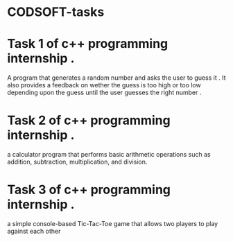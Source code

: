 # CODSOFT-tasks
# Task 1 of c++ programming internship . 
A program that generates a random number and asks the user to guess it . It also provides a feedback on wether the guess is too high or too low depending upon the guess until the user guesses the right number .
# Task 2 of c++ programming internship .
a calculator program that performs basic arithmetic
operations such as addition, subtraction, multiplication, and
division.
# Task 3 of c++ programming internship .
a simple console-based Tic-Tac-Toe game that
allows two players to play against each other
